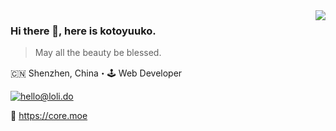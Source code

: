 <img align="right" src="https://github-readme-stats.vercel.app/api?username=kotoyuuko&show_icons=true&icon_color=805AD5&text_color=718096&bg_color=ffffff&hide_title=true" />

### Hi there 👋, here is kotoyuuko.

> May all the beauty be blessed.

🇨🇳 Shenzhen, China・🕹 Web Developer

[![hello@loli.do](https://img.shields.io/static/v1?label=hello@loli.do&message=%20&color=blue&logo=gmail&logoColor=white)](mailto:hello@loli.do)

🔗 https://core.moe
